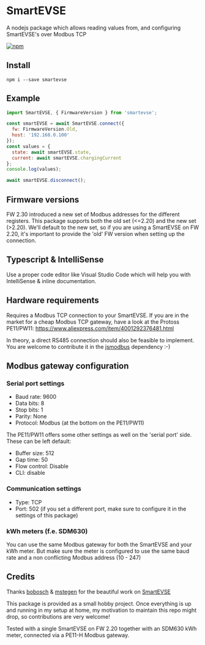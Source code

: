 # SmartEVSE
A nodejs package  which allows reading values from, and configuring SmartEVSE's over Modbus TCP

[![npm](https://badgen.net/npm/v/smartevse)](https://www.npmjs.com/package/smartevse)

## Install
```npm i --save smartevse``` 

## Example
```javascript
import SmartEVSE, { FirmwareVersion } from 'smartevse';

const smartEVSE = await SmartEVSE.connect({
  fw: FirmwareVersion.Old,
  host: '192.168.0.100'
});
const values = {
  state: await smartEVSE.state,
  current: await smartEVSE.chargingCurrent
};
console.log(values);

await smartEVSE.disconnect();
```

## Firmware versions
FW 2.30 introduced a new set of Modbus addresses for the different registers. This package supports both the old set (<=2.20) and the new set (>2.20).
We'll default to the new set, so if you are using a SmartEVSE on FW 2.20, it's important to provide the 'old' FW version when setting up the connection.

## Typescript & IntelliSense
Use a proper code editor like Visual Studio Code which will help you with IntelliSense & inline documentation.

## Hardware requirements
Requires a Modbus TCP connection to your SmartEVSE.
If you are in the market for a cheap Modbus TCP gateway, have a look at the Protoss PE11/PW11:
https://www.aliexpress.com/item/4001292376481.html

In theory, a direct RS485 connection should also be feasible to implement. You are welcome to contribute it in the [jsmodbus](https://github.com/Cloud-Automation/node-modbus) dependency :-)

## Modbus gateway configuration
### Serial port settings
- Baud rate: 9600
- Data bits: 8
- Stop bits: 1
- Parity: None
- Protocol: Modbus (at the bottom on the PE11/PW11)

The PE11/PW11 offers some other settings as well on the 'serial port' side. These can be left default:
- Buffer size: 512
- Gap time: 50
- Flow control: Disable
- CLI: disable

### Communication settings
- Type: TCP
- Port: 502 (if you set a different port, make sure to configure it in the settings of this package)

### kWh meters (f.e. SDM630)
You can use the same Modbus gateway for both the SmartEVSE and your kWh meter. But make sure the meter is configured to use the same baud rate and a non conflicting Modbus address (10 - 247)

## Credits

Thanks [bobosch](https://github.com/bobosch) & [mstegen](https://github.com/mstegen) for the beautiful work on [SmartEVSE](https://github.com/SmartEVSE/SmartEVSE-2)

This package is provided as a small hobby project. Once everything is up and running in my setup at home, my motivation to maintain this repo might drop, so contributions are very welcome!

Tested with a single SmartEVSE on FW 2.20 together with an SDM630 kWh meter, connected via a PE11-H Modbus gateway.